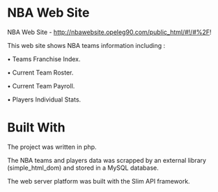 # NBA Web Site
NBA Web Site - http://nbawebsite.opeleg90.com/public_html/#!/#%2F!


This web site shows NBA teams information including :

•	Teams Franchise Index.

•	Current Team Roster.

•	Current Team Payroll.

•	Players Individual Stats. 

# Built With

The project was written in php.

The NBA teams and players data was scrapped by an external library (simple_html_dom) and stored in a MySQL database. 

The web server platform was built with the Slim API framework.



